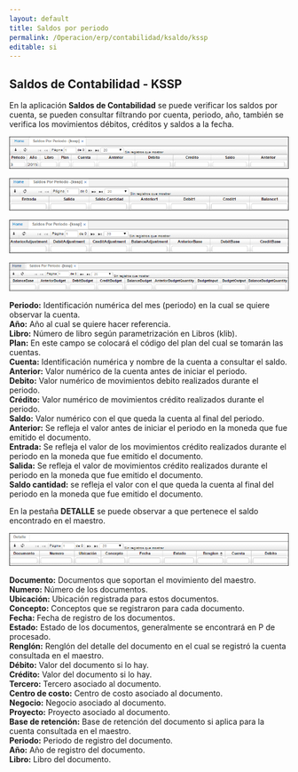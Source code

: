 ```yaml
---
layout: default
title: Saldos por periodo
permalink: /Operacion/erp/contabilidad/ksaldo/kssp
editable: si
---
```


## Saldos de Contabilidad - KSSP

En la aplicación **Saldos de Contabilidad** se puede verificar los saldos por cuenta, se pueden consultar filtrando por cuenta, periodo, año, también se verifica los movimientos débitos, créditos y saldos a la fecha.

![](KSSP1.png)

![](KSSP2.png)

![](KSSP3.png)

![](KSSP4.png)

**Periodo:** Identificación numérica del mes (periodo) en la cual se quiere observar la cuenta.  
**Año:** Año al cual se quiere hacer referencia.  
**Libro:** Número de libro según parametrización en Libros (klib).  
**Plan:** En este campo se colocará el código del plan del cual se tomarán las cuentas.  
**Cuenta:** Identificación numérica y nombre de la cuenta a consultar el saldo.  
**Anterior:** Valor numérico de la cuenta antes de iniciar el periodo.  
**Debito:** Valor numérico de movimientos debito realizados durante el periodo.  
**Crédito:** Valor numérico de movimientos crédito realizados durante el periodo.  
**Saldo:** Valor numérico con el que queda la cuenta al final del periodo.  
**Anterior:** Se refleja el valor antes de iniciar el periodo en la moneda que fue emitido el documento.  
**Entrada:** Se refleja el valor de los movimientos crédito realizados durante el periodo en la moneda que fue emitido el documento.  
**Salida:** Se refleja el valor de movimientos crédito realizados durante el periodo en la moneda que fue emitido el documento.  
**Saldo cantidad:** se refleja el valor con el que queda la cuenta al final del periodo en la moneda que fue emitido el documento.  

En la pestaña **DETALLE** se puede observar a que pertenece el saldo encontrado en el maestro.

![](KSSP5.png)

**Documento:** Documentos que soportan el movimiento del maestro.  
**Numero:** Número de los documentos.  
**Ubicación:** Ubicación registrada para estos documentos.  
**Concepto:** Conceptos que se registraron para cada documento.  
**Fecha:** Fecha de registro de los documentos.  
**Estado:** Estado de los documentos, generalmente se encontrará en P de procesado.  
**Renglón:** Renglón del detalle del documento en el cual se registró la cuenta consultada en el maestro.  
**Débito:** Valor del documento si lo hay.  
**Crédito:** Valor del documento si lo hay.  
**Tercero:** Tercero asociado al documento.  
**Centro de costo:** Centro de costo asociado al documento.  
**Negocio:** Negocio asociado al documento.  
**Proyecto:** Proyecto asociado al documento.  
**Base de retención:** Base de retención del documento si aplica para la cuenta consultada en el maestro.  
**Periodo:** Periodo de registro del documento.  
**Año:** Año de registro del documento.  
**Libro:** Libro del documento.  





